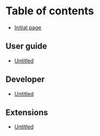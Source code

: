 # Table of contents

* [Initial page](README.md)

## User guide

* [Untitled](user-guide/untitled.md)

## Developer

* [Untitled](developer/untitled.md)

## Extensions

* [Untitled](extensions/untitled.md)

